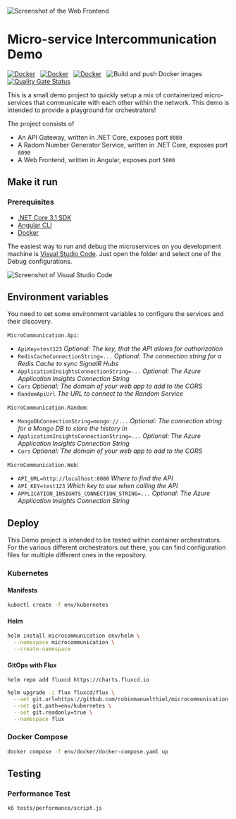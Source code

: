 ![Screenshot of the Web Frontend](assets/Screenshot.png)

# Micro-service Intercommunication Demo

[![Docker](https://img.shields.io/badge/Docker%20Hub-microcommunication--api-blue.svg?logo=docker)](https://hub.docker.com/r/robinmanuelthiel/microcommunication-api/)
&nbsp;
[![Docker](https://img.shields.io/badge/Docker%20Hub-microcommunication--web-blue.svg?logo=docker)](https://hub.docker.com/r/robinmanuelthiel/microcommunication-web/)
&nbsp;
[![Docker](https://img.shields.io/badge/Docker%20Hub-microcommunication--random-blue.svg?logo=docker)](https://hub.docker.com/r/robinmanuelthiel/microcommunication-random/)
&nbsp;
![Build and push Docker images](https://github.com/robinmanuelthiel/microcommunication/workflows/Build%20and%20push%20Docker%20images/badge.svg)
&nbsp;
[![Quality Gate Status](https://sonarcloud.io/api/project_badges/measure?project=robinmanuelthiel_microcommunication&metric=alert_status)](https://sonarcloud.io/dashboard?id=robinmanuelthiel_microcommunication)

This is a small demo project to quickly setup a mix of containerized micro-services that communicate with each other within the network. This demo is intended to provide a playground for orchestrators!

The project consists of

- An API Gateway, written in .NET Core, exposes port `8080`
- A Radom Number Generator Service, written in .NET Core, exposes port `8090`
- A Web Frontend, written in Angular, exposes port `5000`

## Make it run

### Prerequisites

- [.NET Core 3.1 SDK](https://dotnet.microsoft.com/download)
- [Angular CLI](https://cli.angular.io/)
- [Docker](https://www.docker.com/products/docker-desktop)

The easiest way to run and debug the microservices on you development machine is [Visual Studio Code](https://code.visualstudio.com/). Just open the folder and select one of the Debug configurations.

![Screenshot of Visual Studio Code](assets/LaunchInVsCode.png)

## Environment variables

You need to set some environment variables to configure the services and their discovery.

`MicroCommunication.Api`:

- `ApiKey=test123` _Optional: The key, that the API allows for authorization_
- `RedisCacheConnectionString=...` _Optional: The connection string for a Redis Cache to sync SignalR Hubs_
- `ApplicationInsightsConnectionString=...` _Optional: The Azure Application Insights Connection String_
- `Cors` _Optional: The domain of your web app to add to the CORS_
- `RandomApiUrl` _The URL to connect to the Random Service_

`MicroCommunication.Random`:

- `MongoDbConnectionString=mongo://...` _Optional: The connection string for a Mongo DB to store the history in_
- `ApplicationInsightsConnectionString=...` _Optional: The Azure Application Insights Connection String_
- `Cors` _Optional: The domain of your web app to add to the CORS_

`MicroCommunication.Web`:

- `API_URL=http://localhost:8080` _Where to find the API_
- `API_KEY=test123` _Which key to use when calling the API_
- `APPLICATION_INSIGHTS_CONNECTION_STRING=...` _Optional: The Azure Application Insights Connection String_

## Deploy

This Demo project is intended to be tested within container orchestrators. For the various different orchestrators out there, you can find configuration files for multiple different ones in the repository.

### Kubernetes

#### Manifests

```bash
kubectl create -f env/kubernetes
```

#### Helm

```bash
helm install microcommunication env/helm \
  --namespace microcommunication \
  --create-namespace
```

#### GitOps with Flux

```bash
helm repo add fluxcd https://charts.fluxcd.io

helm upgrade -i flux fluxcd/flux \
  --set git.url=https://github.com/robinmanuelthiel/microcommunication.git \
  --set git.path=env/kubernetes \
  --set git.readonly=true \
  --namespace flux
```

### Docker Compose

```bash
docker compose -f env/docker/docker-compose.yaml up
```

## Testing

### Performance Test

```bash
k6 tests/performance/script.js
```

